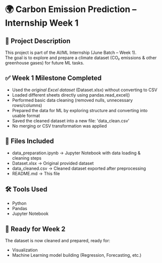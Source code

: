 # 🌍 Carbon Emission Prediction – Internship Week 1

## 📁 Project Description

This project is part of the AI/ML Internship (June Batch – Week 1).  
The goal is to explore and prepare a climate dataset (CO₂ emissions & other greenhouse gases) for future ML tasks.

## ✅ Week 1 Milestone Completed

- Used the *original Excel dataset* (Dataset.xlsx) without converting to CSV
- Loaded different sheets directly using pandas.read_excel()
- Performed basic data cleaning (removed nulls, unnecessary rows/columns)
- Prepared the data for ML by exploring structure and converting into usable format
- Saved the cleaned dataset into a new file: 'data_clean.csv'
- No merging or CSV transformation was applied

## 📁 Files Included

- data_preparation.ipynb → Jupyter Notebook with data loading & cleaning steps
- Dataset.xlsx → Original provided dataset
- data_cleaned.csv → Cleaned dataset exported after preprocessing
- README.md → This file

## 🛠 Tools Used

- Python
- Pandas
- Jupyter Notebook

## 🚀 Ready for Week 2

The dataset is now cleaned and prepared, ready for:
- Visualization
- Machine Learning model building (Regression, Forecasting, etc.)
